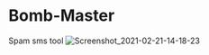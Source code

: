 # Bomb-Master
Spam sms tool
![Screenshot_2021-02-21-14-18-23](https://user-images.githubusercontent.com/77476778/108621902-94123800-745b-11eb-8f77-b15d30eda221.png)
